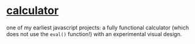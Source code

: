 # [calculator](https://seanstephenbrian.github.io/calculator/)

one of my earliest javascript projects: a fully functional calculator (which does not use the `eval()` function!) 
with an experimental visual design.